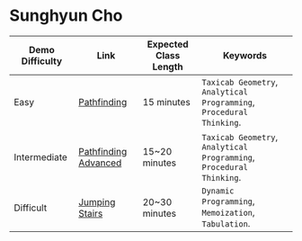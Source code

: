 # Sunghyun Cho

|Demo Difficulty|Link|Expected Class Length|Keywords|
|---|---|---|---|
|Easy|[Pathfinding](Pathfinding.md)|15 minutes|`Taxicab Geometry`, `Analytical Programming`, `Procedural Thinking`.|
|Intermediate|[Pathfinding Advanced](PathfindingAdvanced.md)|15~20 minutes|`Taxicab Geometry`, `Analytical Programming`, `Procedural Thinking`.|
|Difficult|[Jumping Stairs](JumpingStairs/README.md)|20~30 minutes|`Dynamic Programming`, `Memoization`, `Tabulation`.|